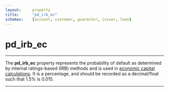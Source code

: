 ```yaml
---
layout:     property
title:      "pd_irb_ec"
schemas:    [account, customer, guarantor, issuer, loan]
---
```


# pd_irb_ec

---

The **pd_irb_ec** property represents the probability of default as determined by internal ratings-based (IRB) methods and is used in [economic capital calculations][pd_irb_ec]. It is a percentage, and should be recorded as a decimal/float such that 1.5% is 0.015.

---

[pd_irb_ec]: https://www.osfi-bsif.gc.ca/en/data-forms/reporting-returns/filing-financial-returns/financial-reporting-instructions/irb-credit-data-wholesale-transaction-bf#:~:text=padded%20with%20zeros-,39,-383